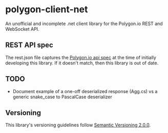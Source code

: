# polygon-client-net
An unofficial and incomplete .net client library for the Polygon.io REST and WebSocket API.


## REST API spec
The rest.json file captures the [Polygon.io api spec](https://api.polygon.io/openapi) at the time of initially developing this library. If it doesn't match, then this library is out of date.

## TODO
 - Document example of a one-off deserialized response (Agg.cs) vs a generic snake_case to PascalCase deserializer

## Versioning
This library's versioning guidelines follow [Semantic Versioning 2.0.0](https://semver.org/).